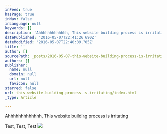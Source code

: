 ```yaml
---
inFeed: true
hasPage: true
inNav: false
inLanguage: null
keywords: []
description: 'Ahhhhhhhhhhhhh, This website building process is irritating '
datePublished: '2016-05-07T22:41:26.690Z'
dateModified: '2016-05-07T22:40:09.705Z'
title: ''
author: []
sourcePath: _posts/2016-05-07-this-website-building-process-is-irritating.md
authors: []
publisher:
  name: null
  domain: null
  url: null
  favicon: null
starred: false
url: this-website-building-process-is-irritating/index.html
_type: Article

---
```

Ahhhhhhhhhhhhh, This website building process is irritating 

Test, Test, Test
![](https://the-grid-user-content.s3-us-west-2.amazonaws.com/8af89fec-415d-41e0-86fd-10b8f7416fc6.png)